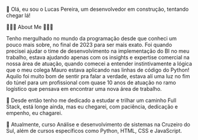 👋  Olá, eu sou o Lucas Pereira, um desenvolvedor em construção, tentando chegar lá!
    

👨🏻‍💻  About Me  👨🏻‍💻 

Tenho mergulhado no mundo da programação desde que conheci um pouco mais sobre, no final de 2023 para ser mais exato. Foi quando precisei ajudar o time de desenvolvimento na implementação do BI no meu trabalho, estava ajudando apenas com os insights e expertise comercial na nossa área de atuação, quando comecei a entender instintivamente a lógica que o meu colega Mauro estava aplicando nas linhas de código do Python! Aquilo foi muito bom de sentir pra falar a verdade, estava alí uma luz no fim do túnel para um profissional com quase 10 anos de atuação no ramo logístico que pensava em encontrar uma nova área de trabalho.

💚   Desde então tenho me dedicado a estudar e trilhar um caminho Full Stack, está longe ainda, mas eu chegarei, com paciência, dedicação e empenho, eu chagarei.

🚀   Atualmente, curso Análise e desenvolvimento de sistemas na Cruzeiro do Sul, além de cursos específicos como Python, HTML, CSS e JavaScript.

<!--
**LucasPluccas/LucasPluccas** is a ✨ _special_ ✨ repository because its `README.md` (this file) appears on your GitHub profile.

Here are some ideas to get you started:

- 🔭 I’m currently working on ...
- 🌱 I’m currently learning ...
- 👯 I’m looking to collaborate on ...
- 🤔 I’m looking for help with ...
- 💬 Ask me about ...
- 📫 How to reach me: ...
- 😄 Pronouns: ...
- ⚡ Fun fact: ...
-->
